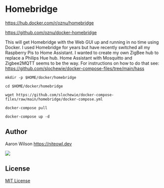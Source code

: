 # Homebridge
https://hub.docker.com/r/oznu/homebridge

https://github.com/oznu/docker-homebridge

This will get Homebridge with the Web GUI up and running in no time using Docker. I used Homebridge for years but have recently switched all my Raspberry Pis to Home Assistant. I wanted to create my own ZigBee hub to replace a Philips Hue hub. Home Assistant with Mosquitto and Zigbee2MQTT seems to be the way. For instructions on how to do that see: https://github.com/slochewie/docker-compose-files/tree/main/hass 

```
mkdir -p $HOME/docker/homebridge
```
```
cd $HOME/docker/homebridge
```
```
wget https://github.com/slochewie/docker-compose-files/raw/main/homebridge/docker-compose.yml
```
```
docker-compose pull
```
```
docker-compose up -d
```

## Author

Aaron Wilson <https://niteowl.dev>

[![](https://cdn.buymeacoffee.com/buttons/default-blue.png)](https://www.buymeacoffee.com/slochewie)

## License

[MIT License](./LICENSE)
